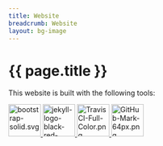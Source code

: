 ```yaml
---
title: Website
breadcrumb: Website
layout: bg-image
---
```

# {{ page.title }}

This website is built with the following tools:

<div>
<a href="https://getbootstrap.com" target="\_blank" role="button" class="btn m-2">
  <img src="{{ "/assets/logos/bootstrap-solid.svg" | relative_url }}"
  alt="bootstrap-solid.svg" height="64" />
</a>
<a href="https://jekyllrb.com/" target="\_blank" role="button"
class="btn m-2">
  <img src="{{ "/assets/logos/jekyll-logo-black-red-transparent.png" | relative_url }}"
  alt="jekyll-logo-black-red-transparent.png" height="64" />
</a>
<a href="https://travis-ci.com/" target="\_blank" role="button"
class="btn m-2">
  <img src="{{ "/assets/logos/TravisCI-Full-Color.png" | relative_url }}"
  alt="TravisCI-Full-Color.png" height="64" />
</a>
<a href="https://github.com/" target="\_blank" role="button"
class="btn m-2">
  <img src="{{ "/assets/logos/GitHub-Mark-64px.png" | relative_url }}"
  alt="GitHub-Mark-64px.png" height="64" />
</a>
</div>
